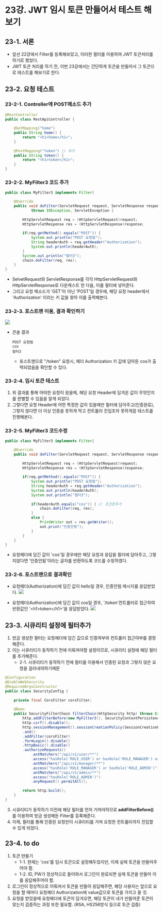 # 23강. JWT 임시 토큰 만들어서 테스트 해보기
## 23-1. 서론
- 앞선 22강에서 Filter를 등록해보았고, 이러한 필터를 이용하여 JWT 토큰처리를 하기로 했었다.
- JWT 토큰 처리를 하기 전, 이번 23강에서는 간단하게 토큰을 만들어서 그 토큰으로 테스트를 해보기로 한다.

## 23-2. 요청 테스트
### 23-2-1. Controller에 POST메소드 추가
```java
@RestController
public class RestApiController {
	
	@GetMapping("home")
	public String home() {
		return "<h1>home</h1>";
	}
	
	@PostMapping("token") // 추가
	public String token() { 
		return "<h1>token</h1>";
	}
}
```

### 23-2-2. MyFilter3 코드 추가
```java
public class MyFilter3 implements Filter{

    @Override
    public void doFilter(ServletRequest request, ServletResponse response, FilterChain chain)
            throws IOException, ServletException {
        
        HttpServletRequest req = (HttpServletRequest)request;
        HttpServletResponse res = (HttpServletResponse)response; 
        
        if(req.getMethod().equals("POST")) {
            System.out.println("POST 요청됨");
            String headerAuth = req.getHeader("Authorization");
            System.out.println(headerAuth);
        }
        System.out.println("필터3");
        chain.doFilter(req, res);
    }
}
```
- SelvetRequest와 ServletResponse를 각각 HttpServletRequest와 HttpServletResponse로 다운캐스트 한 다음, 이를 필터에 넣어준다.
- 그리고 요청 메소드가 'GET'이 아닌 'POST'일 경우에, 해당 요청 header에서 'Authorization' 이라는 키 값을 찾아 이를 출력해본다.

### 23-2-3. 포스트맨 이용, 결과 확인하기
<img src="./img/chapter23_1.png">

- 콘솔 결과
    ```
    POST 요청됨
    cos
    필터3
    ```
    - 포스트맨으로 "/token" 요청시, 헤더 Authorization 키 값에 담아둔 cos가 출력되었음을 확인할 수 있다.

### 23-2-4. 임시 토큰 테스트
1. 위 결과를 통해 어떠한 요청이 왔을때, 해당 요청 Header에 담겨온 값이 무엇인지를 판별할 수 있음을 알게 되었다.
2. 그렇다면 요청 Header에 어떤 특정한 값이 있을때만 필터에 담아주고(인증완료), 그렇지 않다면 더 이상 인증을 못하게 막고 컨트롤러 진입조차 못하게끔 테스트를 진행해본다.

### 23-2-5. MyFilter3 코드수정
```java
public class MyFilter3 implements Filter{

	@Override
	public void doFilter(ServletRequest request, ServletResponse response, FilterChain chain) throws IOException, ServletException {
		
		HttpServletRequest req = (HttpServletRequest)request;
		HttpServletResponse res = (HttpServletResponse)response; 
		
		if(req.getMethod().equals("POST")) {
			System.out.println("POST 요청됨");
			String headerAuth = req.getHeader("Authorization");
			System.out.println(headerAuth);
			System.out.println("필터3");
			
			if(headerAuth.equals("cos")) { // 조건문추가
				chain.doFilter(req, res);
			}
			else {
				PrintWriter out = res.getWriter();
				out.print("인증안됨");
			}
		}
	}
}
```
- 요청헤더에 담긴 값이 'cos'일 경우에만 해당 요청과 응답을 필터에 담아주고, 그렇지않다면 '인증안됨'이라는 글자를 반환하도록 코드를 수정하였다.

### 23-2-6. 포스트맨으로 결과확인
- 요청헤더(Authorization)에 담긴 값이 hello일 경우, 인증안됨 메시지를 응답받았다.
    <img src="./img/chapter23_2.png">

- 요청헤더(Authorization)에 담긴 값이 cos일 경우, '/token'컨트롤러로 접근하여 반환값인 '\<h1\>token\</h1\>'을 응답받았다.
    <img src="./img/chapter23_3.png">

## 23-3. 시큐리티 설정에 필터추가
1. 방금 생성한 필터는 요청헤더에 담긴 값으로 인증여부와 컨트롤러 접근여부를 결정해준다.
2. 이는 시큐리티가 동작하기 전에 이뤄져야할 설정이므로, 시큐리티 설정에 해당 필터를 추가해준다.
    - 2-1. 시큐리티가 동작하기 전에 필터를 이용해서 인증된 요청과 그렇지 않은 요청을 걸러내야하기때문

```java
@Configuration
@EnableWebSecurity
@RequiredArgsConstructor
public class SecurityConfig {
    
    private final CorsFilter corsFilter;
    
    @Bean
    public SecurityFilterChain filterChain(HttpSecurity http) throws Exception{
        http.addFilterBefore(new MyFilter3(), SecurityContextPersistenceFilter.class); // 추가
        http.csrf().disable();
        http.sessionManagement().sessionCreationPolicy(SessionCreationPolicy.STATELESS)
        .and()
        .addFilter(corsFilter)
        .formLogin().disable()
        .httpBasic().disable()
        .authorizeRequests()
            .antMatchers("/api/v1/user/**")
            .access("hasRole('ROLE_USER') or hasRole('ROLE_MANAGER') or hasRole('ROLE_ADMIN')")
            .antMatchers("/api/v1/manager/**")
            .access("hasRole('ROLE_MANAGER') or hasRole('ROLE_ADMIN')")
            .antMatchers("/api/v1/admin/**")
            .access("hasRole('ROLE_ADMIN')")
            .anyRequest().permitAll();
        
        return http.build();
    }
}
```
3. 시큐리티가 동작하기 이전에 해당 필터를 먼저 거쳐야하므로 **addFilterBefore()** 를 이용하여 방금 생성해둔 Filter를 등록해준다.
4. 이제, 필터를 통해 인증된 요청만이 시큐리티를 거쳐 요청한 컨트롤러까지 진입할 수 있게 되었다.

## 23-4. to do
1. 토큰 만들기
    - 1-1. 현재는 'cos'를 임시 토큰으로 설정해두었지만, 이제 실제 토큰을 만들어주어야 함.
    - 1-2. ID, PW가 정상적으로 들어와서 로그인이 완료되면 실제 토큰을 만들어 이를 응답해주어야 함.
2. 로그인이 정상적으로 이뤄져서 토큰을 만들어 응답해주면, 해당 사용자는 앞으로 요청을 할 때마다 요청헤더 Authorization에 value값으로 토큰을 가지고 올 것.
3. 요청을 받았을때 요청헤더에 토큰이 담겨오면, 해당 토큰이 내가 만들어준 토큰이 맞는지 검증하는 과정 또한 필요함. (RSA, HS256방식 등으로 토큰 검증)